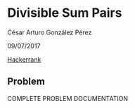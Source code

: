 # Divisible Sum Pairs
César Arturo González Pérez

09/07/2017

[Hackerrank](https://www.hackerrank.com/challenges/divisible-sum-pairs/)

## Problem
COMPLETE PROBLEM DOCUMENTATION